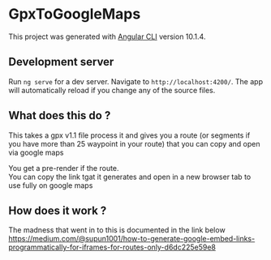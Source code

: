 # GpxToGoogleMaps

This project was generated with [Angular CLI](https://github.com/angular/angular-cli) version 10.1.4.

## Development server

Run `ng serve` for a dev server. Navigate to `http://localhost:4200/`. The app will automatically reload if you change any of the source files.

## What does this do ?
This takes a gpx v1.1 file process it and gives you a route (or segments if you have more than 25 waypoint in your route) that you can copy and open via google maps

You get a pre-render if the route. \
You can copy the link tgat it generates and open in a new browser tab to use fully on google maps

## How does it work ?
The madness that went in to this is documented in the link below \
https://medium.com/@supun1001/how-to-generate-google-embed-links-programmatically-for-iframes-for-routes-only-d6dc225e59e8

